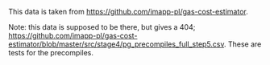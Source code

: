 This data is taken from https://github.com/imapp-pl/gas-cost-estimator.

Note: this data is supposed to be there, but gives a 404; https://github.com/imapp-pl/gas-cost-estimator/blob/master/src/stage4/pg_precompiles_full_step5.csv. These are tests for the precompiles.